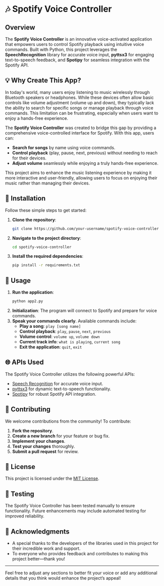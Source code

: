 # 🎶 Spotify Voice Controller

## Overview
The **Spotify Voice Controller** is an innovative voice-activated application that empowers users to control Spotify playback using intuitive voice commands. Built with Python, this project leverages the **SpeechRecognition** library for accurate voice input, **pyttsx3** for engaging text-to-speech feedback, and **Spotipy** for seamless integration with the Spotify API.

## 💡 Why Create This App?

In today's world, many users enjoy listening to music wirelessly through Bluetooth speakers or headphones. While these devices often allow basic controls like volume adjustment (volume up and down), they typically lack the ability to search for specific songs or manage playback through voice commands. This limitation can be frustrating, especially when users want to enjoy a hands-free experience.

The **Spotify Voice Controller** was created to bridge this gap by providing a comprehensive voice-controlled interface for Spotify. With this app, users can:
- **Search for songs** by name using voice commands.
- **Control playback** (play, pause, next, previous) without needing to reach for their devices.
- **Adjust volume** seamlessly while enjoying a truly hands-free experience.

This project aims to enhance the music listening experience by making it more interactive and user-friendly, allowing users to focus on enjoying their music rather than managing their devices.

## 🚀 Installation

Follow these simple steps to get started:

1. **Clone the repository**:
   ```bash
   git clone https://github.com/your-username/spotify-voice-controller.git
   ```
2. **Navigate to the project directory**:
   ```bash
   cd spotify-voice-controller
   ```
3. **Install the required dependencies**:
   ```bash
   pip install -r requirements.txt
   ```

## 🎤 Usage

1. **Run the application**:
   ```bash
   python app2.py
   ```
2. **Initialization**: The program will connect to Spotify and prepare for voice commands.
3. **Speak your commands clearly**. Available commands include:
   - **Play a song**: `play [song name]`
   - **Control playback**: `play`, `pause`, `next`, `previous`
   - **Volume control**: `volume up`, `volume down`
   - **Current track info**: `what is playing`, `current song`
   - **Exit the application**: `quit`, `exit`

## 🌐 APIs Used

The Spotify Voice Controller utilizes the following powerful APIs:
- [Speech Recognition](https://pypi.org/project/SpeechRecognition/) for accurate voice input.
- [pyttsx3](https://pypi.org/project/pyttsx3/) for dynamic text-to-speech functionality.
- [Spotipy](https://spotipy.readthedocs.io/en/2.19.0/) for robust Spotify API integration.

## 🤝 Contributing

We welcome contributions from the community! To contribute:
1. **Fork the repository**.
2. **Create a new branch** for your feature or bug fix.
3. **Implement your changes**.
4. **Test your changes** thoroughly.
5. **Submit a pull request** for review.

## 📜 License

This project is licensed under the [MIT License](LICENSE).

## 🧪 Testing

The Spotify Voice Controller has been tested manually to ensure functionality. Future enhancements may include automated testing for improved reliability.

## 🙏 Acknowledgments

- A special thanks to the developers of the libraries used in this project for their incredible work and support.
- To everyone who provides feedback and contributes to making this project better—thank you!

---

Feel free to adjust any sections to better fit your voice or add any additional details that you think would enhance the project’s appeal!